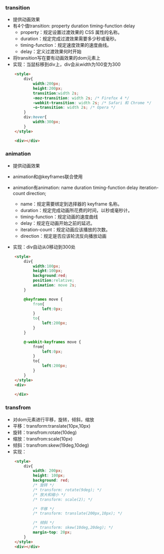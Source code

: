 <!--
 * @Description: In User Settings Edit
 * @Author: your name
 * @Date: 2019-08-29 09:27:51
 * @LastEditTime: 2020-03-10 14:41:08
 * @LastEditors: Please set LastEditors
 -->
### transition
+ 提供动画效果
+ 有4个值transition: property duration timing-function delay
  - property：规定设置过渡效果的 CSS 属性的名称。
  - duration：规定完成过渡效果需要多少秒或毫秒。
  - timing-function：规定速度效果的速度曲线。
  - delay：定义过渡效果何时开始
+ 将transition写在要有动画效果的dom元素上
+ 实现：当鼠标移到div上，div会从width为100变为300
```html
    <style>
        div{
            width:200px;
            height:200px;
            transition:width 2s;
            -moz-transition: width 2s; /* Firefox 4 */
            -webkit-transition: width 2s; /* Safari 和 Chrome */
            -o-transition: width 2s; /* Opera */
        }
        div:hover{
            width:300px;
        }
    </style>

    <div></div>
```

### animation
+ 提供动画效果
+ animation和@keyframes联合使用
+ animation有animation: name duration timing-function delay iteration-count direction;
  - name：规定需要绑定到选择器的 keyframe 名称。
  - duration：规定完成动画所花费的时间，以秒或毫秒计。
  - timing-function：规定动画的速度曲线
  - delay：规定在动画开始之前的延迟。
  - iteration-count：规定动画应该播放的次数。
  - direction：规定是否应该轮流反向播放动画

+ 实现：div自动从0移动到300处
```html
    <style>
        div{
            width:100px;
            height:100px;
            background:red;
            position:relative;
            animation: move 2s;
        }

        @keyframes move {
            from{
                left:0px;
            }
            to{
                left:200px;
            }
        }

        @-webkit-keyframes move {
            from{
                left:0px;
            }
            to{
                left:200px;
            }
        }
    </style>
    <div>
        
    </div>
```

### transfrom
+ 对dom元素进行平移，旋转，倾斜，缩放
+ 平移：transform:translate(10px,10px)
+ 旋转：transfrom:rotate(10deg)
+ 缩放：transfrom:scale(10px)
+ 倾斜：transfrom:skew(19deg,10deg)
+ 实现：
```html
    <style>
        div{
            width: 200px;
            height: 100px;
            background: red;
            /* 旋转 */
            /* transform: rotate(9deg); */ 
            /* 放大和缩小 */
            /* transform: scale(2); */

            /* 平移 */
            /* transform: translate(200px,10px); */

            /* 倾斜 */
            /* transform: skew(10deg,20deg); */
            margin-top: 20px;
        }
    </style>
    <div></div>
```